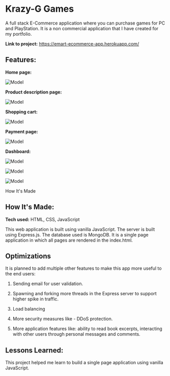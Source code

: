# Krazy-G Games
A full stack E-Commerce application where you can purchase games for PC and PlayStation. It is a non commercial application that I have created for my portfolio.  

**Link to project:** https://emart-ecommerce-app.herokuapp.com/


## Features:

**Home page:**

![Model](https://i.ibb.co/37d2NTt/dante.png)


**Product description page:**

![Model](https://i.ibb.co/37d2NTt/dante.png)

**Shopping cart:**

![Model](https://i.ibb.co/37d2NTt/dante.png)

**Payment page:**

![Model](https://i.ibb.co/37d2NTt/dante.png)

**Dashboard:**

![Model](https://i.ibb.co/37d2NTt/dante.png)

![Model](https://i.ibb.co/37d2NTt/dante.png)

![Model](https://i.ibb.co/37d2NTt/dante.png)

How It's Made

## How It's Made:

**Tech used:** HTML, CSS, JavaScript

This web application is built using vanilla JavaScript. The server is built using Express.js. The database used is MongoDB. It is a single page application in which all pages are rendered in the index.html.

## Optimizations

It is planned to add multiple other features to make this app more useful to the end users:

1) Sending email for user validation.

2) Spawning and forking more threads in the Express server to support higher spike in traffic.

3) Load balancing

4) More security measures like - DDoS protection.

5) More application features like: ability to read book excerpts, interacting with other users through         personal messages and comments. 

## Lessons Learned:

This project helped me learn to build a single page application using vanilla JavaScript.

